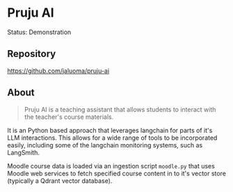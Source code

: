 # Pruju AI
Status: Demonstration

## Repository
https://github.com/jaluoma/pruju-ai

## About
> Pruju AI is a teaching assistant that allows students to interact with the teacher's course materials.

It is an Python based approach that leverages langchain for parts of it's LLM interactions. This allows for a wide range of tools to be incorporated easily, including some of the langchain monitoring systems, such as LangSmith.

Moodle course data is loaded via an ingestion script `moodle.py` that uses Moodle web services to fetch specified course content in to it's vector store (typically a Qdrant vector database).